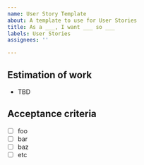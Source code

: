 ```yaml
---
name: User Story Template
about: A template to use for User Stories
title: As a ___, I want ___ so ___
labels: User Stories
assignees: ''

---
```


## Estimation of work
- TBD

## Acceptance criteria
- [ ] foo
- [ ] bar
- [ ] baz
- [ ] etc
